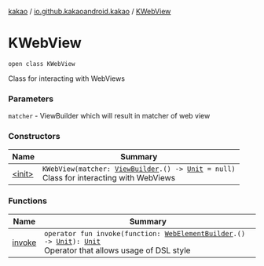 [kakao](../../index.md) / [io.github.kakaoandroid.kakao](../index.md) / [KWebView](./index.md)

# KWebView

`open class KWebView`

Class for interacting with WebViews

### Parameters

`matcher` - ViewBuilder which will result in matcher of web view

### Constructors

| Name | Summary |
|---|---|
| [&lt;init&gt;](-init-.md) | `KWebView(matcher: `[`ViewBuilder`](../-view-builder/index.md)`.() -> `[`Unit`](https://kotlinlang.org/api/latest/jvm/stdlib/kotlin/-unit/index.html)` = null)`<br>Class for interacting with WebViews |

### Functions

| Name | Summary |
|---|---|
| [invoke](invoke.md) | `operator fun invoke(function: `[`WebElementBuilder`](../-web-element-builder/index.md)`.() -> `[`Unit`](https://kotlinlang.org/api/latest/jvm/stdlib/kotlin/-unit/index.html)`): `[`Unit`](https://kotlinlang.org/api/latest/jvm/stdlib/kotlin/-unit/index.html)<br>Operator that allows usage of DSL style |
